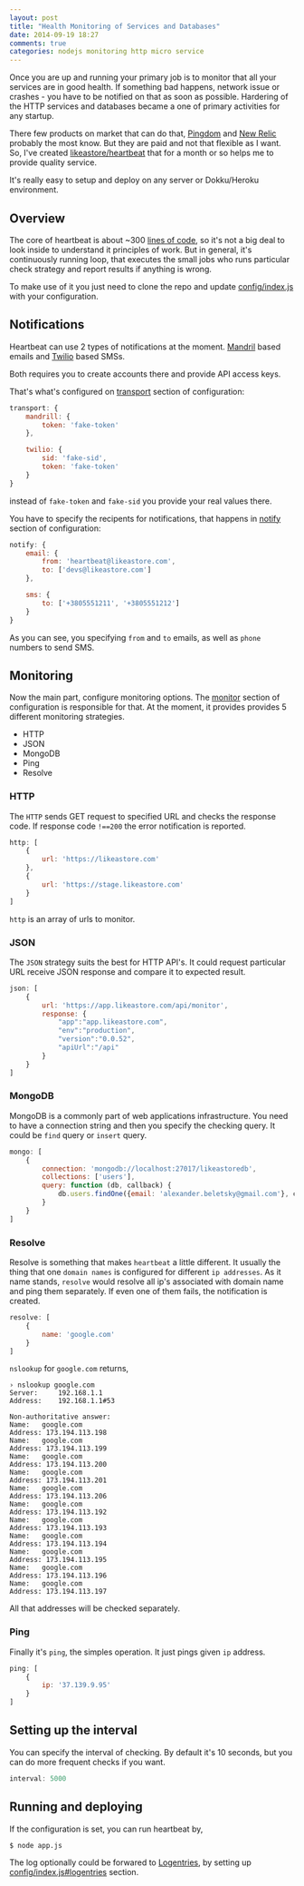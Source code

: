 ```yaml
---
layout: post
title: "Health Monitoring of Services and Databases"
date: 2014-09-19 18:27
comments: true
categories: nodejs monitoring http micro service
---
```


Once you are up and running your primary job is to monitor that all your services are in good health. If something bad happens, network issue or crashes - you have to be notified on that as soon as possible. Hardering of the HTTP services and databases became a one of primary activities for any startup.

There few products on market that can do that, [Pingdom](http://pingdom.com) and [New Relic](http://newrelic.com) probably the most know. But they are paid and not that flexible as I want. So, I've created [likeastore/heartbeat](https://github.com/likeastore/heartbeat) that for a month or so helps me to provide quality service.

<!-- MORE -->

It's really easy to setup and deploy on any server or Dokku/Heroku environment.

## Overview

The core of heartbeat is about ~300 [lines of code](https://github.com/likeastore/heartbeat/blob/master/source/hearbeat.js), so it's not a big deal to look inside to understand it principles of work. But in general, it's continuously running loop, that executes the small jobs who runs particular check strategy and report results if anything is wrong.

To make use of it you just need to clone the repo and update [config/index.js](https://github.com/likeastore/heartbeat/blob/master/config/index.js) with your configuration.

## Notifications

Heartbeat can use 2 types of notifications at the moment. [Mandril](https://mandrillapp.com/) based emails and [Twilio](https://www.twilio.com/) based SMSs.

Both requires you to create accounts there and provide API access keys.

That's what's configured on [transport](https://github.com/likeastore/heartbeat/blob/master/config/index.js#L67) section of configuration:

```js
transport: {
	mandrill: {
		token: 'fake-token'
	},

	twilio: {
		sid: 'fake-sid',
		token: 'fake-token'
	}
}
```

instead of `fake-token` and `fake-sid` you provide your real values there.

You have to specify the recipents for notifications, that happens in [notify](https://github.com/likeastore/heartbeat/blob/master/config/index.js#L56) section of configuration:

```js
notify: {
	email: {
		from: 'heartbeat@likeastore.com',
		to: ['devs@likeastore.com']
	},

	sms: {
		to: ['+3805551211', '+3805551212']
	}
}
```

As you can see, you specifying `from` and `to` emails, as well as `phone` numbers to send SMS.

## Monitoring

Now the main part, configure monitoring options. The [monitor](https://github.com/likeastore/heartbeat/blob/master/config/index.js#L10) section of configuration is responsible for that. At the moment, it provides provides 5 different monitoring strategies.

* HTTP
* JSON
* MongoDB
* Ping
* Resolve

### HTTP

The `HTTP` sends GET request to specified URL and checks the response code. If response code `!==200` the error notification is reported.

```js
http: [
    {
        url: 'https://likeastore.com'
    },
    {
        url: 'https://stage.likeastore.com'
    }
]
```

`http` is an array of urls to monitor.

### JSON

The `JSON` strategy suits the best for HTTP API's. It could request particular URL receive JSON response and compare it to expected result.

```js
json: [
    {
        url: 'https://app.likeastore.com/api/monitor',
        response: {
            "app":"app.likeastore.com",
            "env":"production",
            "version":"0.0.52",
            "apiUrl":"/api"
        }
    }
]
```

### MongoDB

MongoDB is a commonly part of web applications infrastructure. You need to have a connection string and then you specify the checking query. It could be `find` query or `insert` query.

```js
mongo: [
    {
        connection: 'mongodb://localhost:27017/likeastoredb',
        collections: ['users'],
        query: function (db, callback) {
            db.users.findOne({email: 'alexander.beletsky@gmail.com'}, callback);
        }
    }
]
```

### Resolve

Resolve is something that makes `heartbeat` a little different. It usually the thing that one `domain names` is configured for different `ip addresses`. As it name stands, `resolve` would resolve all ip's associated with domain name and ping them separately. If even one of them fails, the notification is created.

```js
resolve: [
	{
		name: 'google.com'
	}
]
```

`nslookup` for `google.com` returns,

```plain
› nslookup google.com
Server:		192.168.1.1
Address:	192.168.1.1#53

Non-authoritative answer:
Name:	google.com
Address: 173.194.113.198
Name:	google.com
Address: 173.194.113.199
Name:	google.com
Address: 173.194.113.200
Name:	google.com
Address: 173.194.113.201
Name:	google.com
Address: 173.194.113.206
Name:	google.com
Address: 173.194.113.192
Name:	google.com
Address: 173.194.113.193
Name:	google.com
Address: 173.194.113.194
Name:	google.com
Address: 173.194.113.195
Name:	google.com
Address: 173.194.113.196
Name:	google.com
Address: 173.194.113.197
```

All that addresses will be checked separately.

### Ping

Finally it's `ping`, the simples operation. It just pings given `ip` address.


```js
ping: [
	{
		ip: '37.139.9.95'
	}
]
```

## Setting up the interval

You can specify the interval of checking. By default it's 10 seconds, but you can do more frequent checks if you want.

```js
interval: 5000
```

## Running and deploying

If the configuration is set, you can run heartbeat by,

```bash
$ node app.js
```

The log optionally could be forwared to [Logentries](logentries.com), by setting up [config/index.js#logentries](https://github.com/likeastore/heartbeat/blob/master/config/index.js#L6) section.